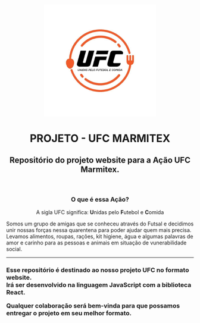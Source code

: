 <div align="center">
  <img alt="Logo do UFC" src="/front-end/src/assets/logo-ufc.jpg" width="300px" />
</div>

<h1 align="center">PROJETO - UFC MARMITEX</h1>

<div align="center">

  <h2> Repositório do projeto website para a Ação UFC Marmitex. </h2>
</br>
  <h3> O que é essa Ação? </h3>
  <p> A sigla UFC significa: <strong>U</strong>nidas pelo <strong>F</strong>utebol e <strong>C</strong>omida </p>
</div>
  Somos um grupo de amigas que se conheceu através do Futsal e decidimos unir nossas forças nessa quarentena para poder ajudar quem mais precisa. Levamos alimentos, roupas, rações, kit higiene, água e algumas palavras de amor e carinho para as pessoas e animais em situação de vunerabilidade social.

---

<h3>
  Esse repositório é destinado ao nosso projeto UFC no formato website. </br>
  Irá ser desenvolvido na linguagem JavaScript com a biblioteca React.

  Qualquer colaboração será bem-vinda para que possamos entregar o projeto em seu melhor formato.
</h3>
